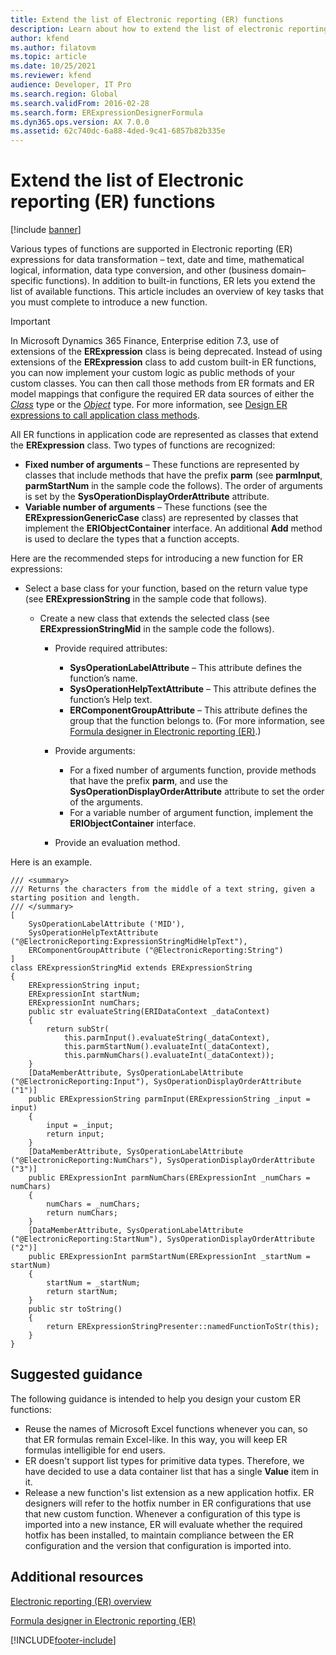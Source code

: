 ```yaml
---
title: Extend the list of Electronic reporting (ER) functions
description: Learn about how to extend the list of electronic reporting functions through an overview of key tasks that you must complete to introduce a new function.
author: kfend
ms.author: filatovm
ms.topic: article
ms.date: 10/25/2021
ms.reviewer: kfend
audience: Developer, IT Pro
ms.search.region: Global
ms.search.validFrom: 2016-02-28
ms.search.form: ERExpressionDesignerFormula
ms.dyn365.ops.version: AX 7.0.0
ms.assetid: 62c740dc-6a88-4ded-9c41-6857b82b335e
---
```


# Extend the list of Electronic reporting (ER) functions

[!include [banner](../includes/banner.md)]

Various types of functions are supported in Electronic reporting (ER) expressions for data transformation – text, date and time, mathematical logical, information, data type conversion, and other (business domain–specific functions). In addition to built-in functions, ER lets you extend the list of available functions. This article includes an overview of key tasks that you must complete to introduce a new function.

> [!IMPORTANT]
> In Microsoft Dynamics 365 Finance, Enterprise edition 7.3, use of extensions of the **ERExpression** class is being deprecated. Instead of using extensions of the **ERExpression** class to add custom built-in ER functions, you can now implement your custom logic as public methods of your custom classes. You can then call those methods from ER formats and ER model mappings that configure the required ER data sources of either the [*Class*](er-formula-supported-data-types-composite.md#class) type or the [*Object*](er-formula-supported-data-types-composite.md#object) type. For more information, see [Design ER expressions to call application class methods](tasks/design-expressions-app-class-er.md).

All ER functions in application code are represented as classes that extend the **ERExpression** class. Two types of functions are recognized:

- **Fixed number of arguments** – These functions are represented by classes that include methods that have the prefix **parm** (see **parmInput**, **parmStartNum** in the sample code the follows). The order of arguments is set by the **SysOperationDisplayOrderAttribute** attribute.
- **Variable number of arguments** – These functions (see the **ERExpressionGenericCase** class) are represented by classes that implement the **ERIObjectContainer** interface. An additional **Add** method is used to declare the types that a function accepts.

Here are the recommended steps for introducing a new function for ER expressions:

- Select a base class for your function, based on the return value type (see **ERExpressionString** in the sample code that follows).

    - Create a new class that extends the selected class (see **ERExpressionStringMid** in the sample code the follows).

        - Provide required attributes:

            - **SysOperationLabelAttribute** – This attribute defines the function’s name.
            - **SysOperationHelpTextAttribute** – This attribute defines the function’s Help text.
            - **ERComponentGroupAttribute** – This attribute defines the group that the function belongs to. (For more information, see [Formula designer in Electronic reporting (ER)](general-electronic-reporting-formula-designer.md).)

        - Provide arguments:

            - For a fixed number of arguments function, provide methods that have the prefix **parm**, and use the **SysOperationDisplayOrderAttribute** attribute to set the order of the arguments.
            - For a variable number of argument function, implement the **ERIObjectContainer** interface.

        - Provide an evaluation method.

Here is an example.

```xpp
/// <summary>
/// Returns the characters from the middle of a text string, given a starting position and length.
/// </summary>
[
    SysOperationLabelAttribute ('MID'),
    SysOperationHelpTextAttribute ("@ElectronicReporting:ExpressionStringMidHelpText"),
    ERComponentGroupAttribute ("@ElectronicReporting:String")
]
class ERExpressionStringMid extends ERExpressionString
{
    ERExpressionString input;
    ERExpressionInt startNum;
    ERExpressionInt numChars;
    public str evaluateString(ERIDataContext _dataContext)
    {
        return subStr(
            this.parmInput().evaluateString(_dataContext),
            this.parmStartNum().evaluateInt(_dataContext),
            this.parmNumChars().evaluateInt(_dataContext));
    }
    [DataMemberAttribute, SysOperationLabelAttribute ("@ElectronicReporting:Input"), SysOperationDisplayOrderAttribute ("1")]
    public ERExpressionString parmInput(ERExpressionString _input = input)
    {
        input = _input;
        return input;
    }
    [DataMemberAttribute, SysOperationLabelAttribute ("@ElectronicReporting:NumChars"), SysOperationDisplayOrderAttribute ("3")]
    public ERExpressionInt parmNumChars(ERExpressionInt _numChars = numChars)
    {
        numChars = _numChars;
        return numChars;
    }
    [DataMemberAttribute, SysOperationLabelAttribute ("@ElectronicReporting:StartNum"), SysOperationDisplayOrderAttribute ("2")]
    public ERExpressionInt parmStartNum(ERExpressionInt _startNum = startNum)
    {
        startNum = _startNum;
        return startNum;
    }
    public str toString()
    {
        return ERExpressionStringPresenter::namedFunctionToStr(this);
    }
}
```

## Suggested guidance
The following guidance is intended to help you design your custom ER functions:

- Reuse the names of Microsoft Excel functions whenever you can, so that ER formulas remain Excel-like. In this way, you will keep ER formulas intelligible for end users.
- ER doesn't support list types for primitive data types. Therefore, we have decided to use a data container list that has a single **Value** item in it.
- Release a new function's list extension as a new application hotfix. ER designers will refer to the hotfix number in ER configurations that use that new custom function. Whenever a configuration of this type is imported into a new instance, ER will evaluate whether the required hotfix has been installed, to maintain compliance between the ER configuration and the version that configuration is imported into.

## Additional resources

[Electronic reporting (ER) overview](general-electronic-reporting.md)

[Formula designer in Electronic reporting (ER)](general-electronic-reporting-formula-designer.md)

[!INCLUDE[footer-include](../../../includes/footer-banner.md)]

